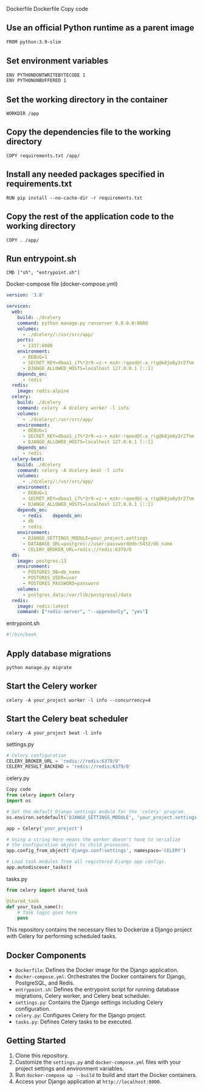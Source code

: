 Dockerfile
Dockerfile
Copy code
## Use an official Python runtime as a parent image
```bash
FROM python:3.9-slim
```

## Set environment variables
```bash
ENV PYTHONDONTWRITEBYTECODE 1
ENV PYTHONUNBUFFERED 1
```

## Set the working directory in the container
```
WORKDIR /app
```

## Copy the dependencies file to the working directory
```
COPY requirements.txt /app/
```

## Install any needed packages specified in requirements.txt
```
RUN pip install --no-cache-dir -r requirements.txt
```
## Copy the rest of the application code to the working directory
```
COPY . /app/
```

## Run entrypoint.sh
```
CMD ["sh", "entrypoint.sh"]
```

Docker-compose file (docker-compose.yml)

```yaml
version: '3.8'

services:
  web:
    build: ./dcelery
    command: python manage.py runserver 0.0.0.0:8000
    volumes:
      - ./dcelery/:/usr/src/app/
    ports:
      - 1337:8000
    environment:
      - DEBUG=1
      - SECRET_KEY=dbaa1_i7%*3r9-=z-+_mz4r-!qeed@(-a_r(g@k8jo8y3r27%m
      - DJANGO_ALLOWED_HOSTS=localhost 127.0.0.1 [::1]
    depends_on:
      - redis
  redis:
    image: redis:alpine
  celery:
    build: ./dcelery
    command: celery -A dcelery worker -l info
    volumes:
      - ./dcelery/:/usr/src/app/
    environment:
      - DEBUG=1
      - SECRET_KEY=dbaa1_i7%*3r9-=z-+_mz4r-!qeed@(-a_r(g@k8jo8y3r27%m
      - DJANGO_ALLOWED_HOSTS=localhost 127.0.0.1 [::1]
    depends_on:
      - redis
  celery-beat:
    build: ./dcelery
    command: celery -A dcelery beat -l info
    volumes:
      - ./dcelery/:/usr/src/app/
    environment:
      - DEBUG=1
      - SECRET_KEY=dbaa1_i7%*3r9-=z-+_mz4r-!qeed@(-a_r(g@k8jo8y3r27%m
      - DJANGO_ALLOWED_HOSTS=localhost 127.0.0.1 [::1]
    depends_on:
      - redis    depends_on:
      - db
      - redis
    environment:
      - DJANGO_SETTINGS_MODULE=your_project.settings
      - DATABASE_URL=postgres://user:password@db:5432/db_name
      - CELERY_BROKER_URL=redis://redis:6379/0
  db:
    image: postgres:13
    environment:
      - POSTGRES_DB=db_name
      - POSTGRES_USER=user
      - POSTGRES_PASSWORD=password
    volumes:
      - postgres_data:/var/lib/postgresql/data
  redis:
    image: redis:latest
    command: ["redis-server", "--appendonly", "yes"]
```


entrypoint.sh
```bash
#!/bin/bash
```

## Apply database migrations
```
python manage.py migrate
```

## Start the Celery worker
```
celery -A your_project worker -l info --concurrency=4
```

## Start the Celery beat scheduler
```
celery -A your_project beat -l info
```

settings.py
```python
# Celery configuration
CELERY_BROKER_URL = 'redis://redis:6379/0'
CELERY_RESULT_BACKEND = 'redis://redis:6379/0'
```
celery.py
```python
Copy code
from celery import Celery
import os

# Set the default Django settings module for the 'celery' program.
os.environ.setdefault('DJANGO_SETTINGS_MODULE', 'your_project.settings')

app = Celery('your_project')

# Using a string here means the worker doesn't have to serialize
# the configuration object to child processes.
app.config_from_object('django.conf:settings', namespace='CELERY')

# Load task modules from all registered Django app configs.
app.autodiscover_tasks()
```

tasks.py
```python
from celery import shared_task

@shared_task
def your_task_name():
    # Task logic goes here
    pass
```

This repository contains the necessary files to Dockerize a Django project with Celery for performing scheduled tasks.

## Docker Components
- `Dockerfile`: Defines the Docker image for the Django application.
- `docker-compose.yml`: Orchestrates the Docker containers for Django, PostgreSQL, and Redis.
- `entrypoint.sh`: Defines the entrypoint script for running database migrations, Celery worker, and Celery beat scheduler.
- `settings.py`: Contains the Django settings including Celery configuration.
- `celery.py`: Configures Celery for the Django project.
- `tasks.py`: Defines Celery tasks to be executed.

## Getting Started
1. Clone this repository.
2. Customize the `settings.py` and `docker-compose.yml` files with your project settings and environment variables.
3. Run `docker-compose up --build` to build and start the Docker containers.
4. Access your Django application at `http://localhost:8000`.
